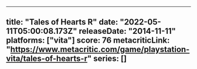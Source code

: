 
---
title: "Tales of Hearts R"
date: "2022-05-11T05:00:08.173Z"
releaseDate: "2014-11-11"
platforms: ["vita"]
score: 76
metacriticLink: "https://www.metacritic.com/game/playstation-vita/tales-of-hearts-r"
series: []
---

